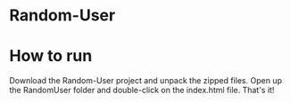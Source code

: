 # Random-User
# How to run
Download the Random-User project and unpack the zipped files. Open up the RandomUser folder and double-click on the index.html file. That's it!
